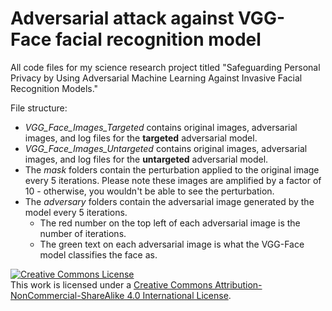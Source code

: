 # Adversarial attack against VGG-Face facial recognition model
All code files for my science research project titled "Safeguarding Personal Privacy by Using Adversarial Machine Learning Against Invasive Facial Recognition Models."

File structure:
- *VGG_Face_Images_Targeted* contains original images, adversarial images, and log files for the **targeted** adversarial model.
- *VGG_Face_Images_Untargeted* contains original images, adversarial images, and log files for the **untargeted** adversarial model.
- The *mask* folders contain the perturbation applied to the original image every 5 iterations. Please note these images are amplified by a factor of 10 - otherwise, you wouldn't be able to see the perturbation.
- The *adversary* folders contain the adversarial image generated by the model every 5 iterations.
    - The red number on the top left of each adversarial image is the number of iterations.
    - The green text on each adversarial image is what the VGG-Face model classifies the face as.


<a rel="license" href="http://creativecommons.org/licenses/by-nc-sa/4.0/"><img alt="Creative Commons License" style="border-width:0" src="https://i.creativecommons.org/l/by-nc-sa/4.0/88x31.png" /></a><br />This work is licensed under a <a rel="license" href="http://creativecommons.org/licenses/by-nc-sa/4.0/">Creative Commons Attribution-NonCommercial-ShareAlike 4.0 International License</a>.
